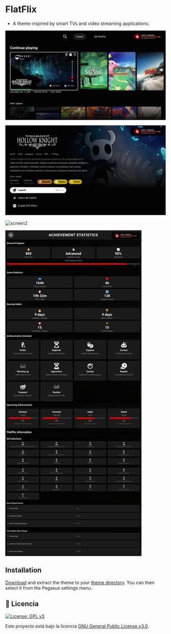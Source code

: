 # FlatFlix

- A theme inspired by smart TVs and video streaming applications.


![screen](https://github.com/ZagonAb/FlatFlix/blob/4838adf669faa8122cf045ebee039d9804a79a38/.meta/screenshots/screen0.png)

![screen1](https://github.com/ZagonAb/FlatFlix/blob/4838adf669faa8122cf045ebee039d9804a79a38/.meta/screenshots/screen1.png)

![screen2](https://github.com/ZagonAb/FlatFlix/blob/4838adf669faa8122cf045ebee039d9804a79a38/.meta/screenshots/screen2.pngf)

![screen3](https://github.com/ZagonAb/FlatFlix/blob/6e8cab2a25205327a33a5d39ba08863936df1a48/.meta/screenshots/screen3.png)


## Installation

[Download]() and extract the theme to your [theme directory](http://pegasus-frontend.org/docs/user-guide/installing-themes). You can then select it from the Pegasus settings menu.

## 📜 Licencia

[![License: GPL v3](https://img.shields.io/badge/License-GPLv3-blue.svg)](https://www.gnu.org/licenses/gpl-3.0)

Este proyecto está bajo la licencia [GNU General Public License v3.0](https://www.gnu.org/licenses/gpl-3.0.txt).


